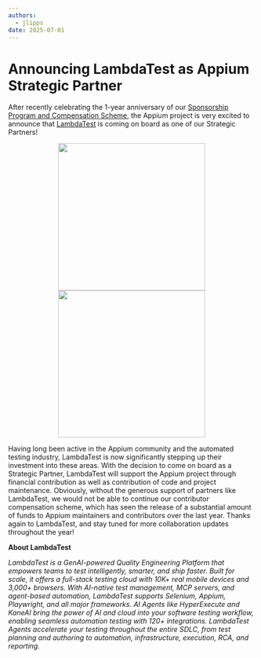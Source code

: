 ```yaml
---
authors:
  - jlipps
date: 2025-07-01
---
```


# Announcing LambdaTest as Appium Strategic Partner

After recently celebrating the 1-year anniversary of our [Sponsorship Program and Compensation
Scheme](https://appium.io/docs/en/latest/blog/2024/05/14/announcing-appiums-sponsorship-program/),
the Appium project is very excited to announce that <a
href="https://lambdatest.com/?utm_source=appium.io&utm_medium=organic&utm_campaign=june_25&utm_term=sk&utm_content=webpage">LambdaTest</a>
is coming on board as one of our Strategic Partners!

<!-- more -->

<div style="text-align:center;width:100%">
  <a href="https://lambdatest.com/?utm_source=appium.io&utm_medium=organic&utm_campaign=june_25&utm_term=sk&utm_content=webpage">
    <img src="/docs/en/latest/assets/images/sponsor-logo-lambdatest-dark.png#only-dark" width="300" />
    <img src="/docs/en/latest/assets/images/sponsor-logo-lambdatest-light.png#only-light" width="300" />
  </a>
</div>

Having long been active in the Appium community and the automated testing industry, LambdaTest is
now significantly stepping up their investment into these areas. With the decision to come on board
as a Strategic Partner, LambdaTest will support the Appium project through financial contribution
as well as contribution of code and project maintenance. Obviously, without the generous support of
partners like LambdaTest, we would not be able to continue our contributor compensation scheme,
which has seen the release of a substantial amount of funds to Appium maintainers and contributors
over the last year. Thanks again to LambdaTest, and stay tuned for more collaboration updates
throughout the year!

**About LambdaTest**

<em>LambdaTest is a GenAI-powered Quality Engineering Platform that empowers teams to test
intelligently, smarter, and ship faster. Built for scale, it offers a full-stack testing cloud with
10K+ real mobile devices and 3,000+ browsers. With AI-native test management, MCP servers, and
agent-based automation, LambdaTest supports Selenium, Appium, Playwright, and all major frameworks.
AI Agents like HyperExecute and KaneAI bring the power of AI and cloud into your software testing
workflow, enabling seamless automation testing with 120+ integrations. LambdaTest Agents accelerate
your testing throughout the entire SDLC, from test planning and authoring to automation,
infrastructure, execution, RCA, and reporting.</em>
